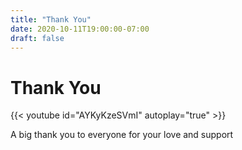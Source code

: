 ```yaml
---
title: "Thank You"
date: 2020-10-11T19:00:00-07:00
draft: false
---
```

Thank You
=========
{{< youtube id="AYKyKzeSVmI" autoplay="true" >}}

A big thank you to everyone for your love and support
